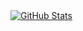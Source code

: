<a href="https://github.com/feifeibear">
  <img align="center" alt="GitHub Stats" src="https://github-readme-stats.vercel.app/api?theme=radical&username=laekov&show_icons=true&include_all_commits=true" />
</a>
